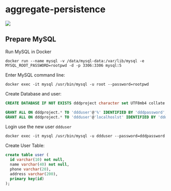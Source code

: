 # aggregate-persistence

![](https://travis-ci.com/meixuesong/aggregate-persistence.svg?branch=master)


## Prepare MySQL

Run MySQL in Docker

```sbtshell
docker run --name mysql -v /data/mysql-data:/var/lib/mysql -e MYSQL_ROOT_PASSWORD=rootpwd -d -p 3306:3306 mysql:5
```

Enter MySQL command line:

```sbtshell
docker exec -it mysql /usr/bin/mysql -u root --password=rootpwd
```

Create Database and user:

```sql
CREATE DATABASE IF NOT EXISTS dddproject character set UTF8mb4 collate utf8mb4_bin;

GRANT ALL ON dddproject.* TO 'ddduser'@'%' IDENTIFIED BY 'dddpassword';
GRANT ALL ON dddproject.* TO 'ddduser'@'localhoslst' IDENTIFIED BY 'dddpassword';
```

Login use the new user `ddduser`

```sbtshell
docker exec -it mysql /usr/bin/mysql -u ddduser --password=dddpassword
```

Create User Table:

```sql
create table user (
  id varchar(10) not null,
  name varchar(40) not null,
  phone varchar(20),
  address varchar(200),
  primary key(id)
);
```




